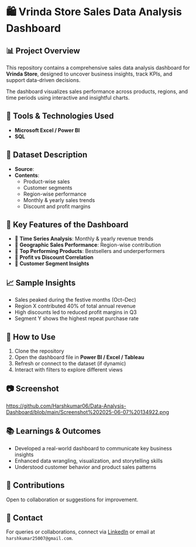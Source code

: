 # 🛍️ Vrinda Store Sales Data Analysis Dashboard

## 📊 Project Overview
This repository contains a comprehensive sales data analysis dashboard for **Vrinda Store**, designed to uncover business insights, track KPIs, and support data-driven decisions.

The dashboard visualizes sales performance across products, regions, and time periods using interactive and insightful charts.

## 🧰 Tools & Technologies Used
- **Microsoft Excel / Power BI**
- **SQL**

## 📁 Dataset Description
- **Source**: 
- **Contents**:
  - Product-wise sales
  - Customer segments
  - Region-wise performance
  - Monthly & yearly sales trends
  - Discount and profit margins

## 📌 Key Features of the Dashboard
- 📆 **Time Series Analysis**: Monthly & yearly revenue trends
- 📍 **Geographic Sales Performance**: Region-wise contribution
- 🛒 **Top Performing Products**: Bestsellers and underperformers
- 🧮 **Profit vs Discount Correlation**
- 👤 **Customer Segment Insights**

## 📈 Sample Insights
- Sales peaked during the festive months (Oct–Dec)
- Region X contributed 40% of total annual revenue
- High discounts led to reduced profit margins in Q3
- Segment Y shows the highest repeat purchase rate

## 🚀 How to Use
1. Clone the repository
2. Open the dashboard file in **Power BI / Excel / Tableau**
3. Refresh or connect to the dataset (if dynamic)
4. Interact with filters to explore different views

## 📷 Screenshot
https://github.com/Harshkumar06/Data-Analysis-Dashboard/blob/main/Screenshot%202025-06-07%20134922.png

## 📚 Learnings & Outcomes
- Developed a real-world dashboard to communicate key business insights
- Enhanced data wrangling, visualization, and storytelling skills
- Understood customer behavior and product sales patterns

## 🤝 Contributions
Open to collaboration or suggestions for improvement.

## 📩 Contact
For queries or collaborations, connect via [LinkedIn](#www.linkedin.com/in/harsh-kumar-737997231) or email at `harshkumar25007@gmail.com`.
